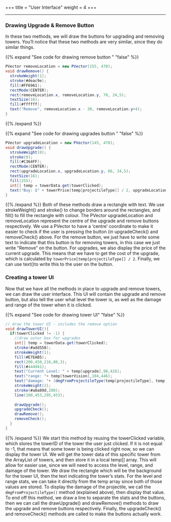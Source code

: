 +++
title = "User Interface"
weight = 4
+++

---

### Drawing Upgrade & Remove Button
In these two methods, we will draw the buttons for upgrading and removing towers. You’ll notice that these two methods are very similar, since they do similar things. 

{{% expand "See code for drawing remove button " "false" %}}
```java
PVector removeLocation = new PVector(255, 470);
void drawRemove() {
  strokeWeight(1);
  stroke(#deac9e);
  fill(#FF6961);
  rectMode(CENTER);
  rect(removeLocation.x, removeLocation.y, 70, 24,5); 
  textSize(16);
  fill(#ffffff);
  text("Remove", removeLocation.x - 30, removeLocation.y+4);
}
```
{{% /expand %}}
 
{{% expand "See code for drawing upgrades button " "false" %}}
```java
PVector upgradeLocation = new PVector(145, 470);
void drawUpgrade() {
  strokeWeight(0);
  stroke(0);
  fill(#C364FF);
  rectMode(CENTER);
  rect(upgradeLocation.x, upgradeLocation.y, 86, 24,5); 
  textSize(16);
  fill(255);
  int[] temp = towerData.get(towerClicked);
  text("Buy: $" + towerPrice[temp[projectileType]] / 2, upgradeLocation.x-40, upgradeLocation.y+4);
}
```
{{% /expand %}}
Both of these methods draw a rectangle with text. We use strokeWeight() and stroke() to change borders around the rectangles, and fill() to fill the rectangle with colour. The PVector upgradeLocation and removeLocation represent the centre of the upgrade and remove buttons respectively. We use a PVector to have a ‘centre’ coordinate to make it easier to check if the user is pressing the button (in upgradeCheck() and removeCheck() above. For the remove button, we just have to write some text to indicate that this button is for removing towers, in this case we just write “Remove” on the button. For upgrades, we also display the price of the current upgrade. This means that we have to get the cost of the upgrade, which is calculated by `towerPrice[temp[projectileType]] / 2`. Finally, we can use text()to write this to the user on the button.
### Creating a tower UI
Now that we have all the methods in place to upgrade and remove towers, we can draw the user interface. This UI will contain the upgrade and remove button, but also tell the user what level the tower is, as well as the damage and range of the tower when it is clicked.

{{% expand "See code for drawing tower UI" "false" %}}
```java
// draw the tower UI - includes the remove option
void drawTowerUI(){
  if(towerClicked != -1) {
    //draw outer box for upgrades
    int[] temp = towerData.get(towerClicked);
    stroke(#add558);
    strokeWeight(1);
    fill(#E7EAB5);
    rect(200,450,216,80,3);
    fill(#444941);
    text("Current Level: " + temp[upgrade],98,426);
    text("range: "+ temp[towerVision],104,446);
    text("damage: "+ (dmgFromProjectileType(temp[projectileType], temp)),204,446);
    strokeWeight(2);
    stroke(#a8a89d,200);
    line(100,453,295,453);
    
    drawUpgrade();
    upgradeCheck();
    drawRemove();
    removeCheck();
  }
}
```
{{% /expand %}}
We start this method by reusing the towerClicked variable, which stores the towerID of the tower the user just clicked. If it is not equal to -1, that means that some tower is being clicked right now, so we can display the tower UI. We will get the tower data of this specific tower from the ArrayList of towers, and then store it in a local temp[] array. This will allow for easier use, since we will need to access the level, range, and damage of the tower. We draw the rectangle which will be the background for the tower UI, then the text indicating the tower’s stats. For the level and range stats, we can take it directly from the temp array since both of those values are stored. To display the damage of the projectile, we call the `dmgFromProjectileType()` method (explained above), then display that value. To end off this method, we draw a line to separate the stats and the buttons, then we can call the drawUpgrade() and drawRemove() methods to draw the upgrade and remove buttons respectively. Finally, the upgradeCheck() and removeCheck() methods are called to make the buttons actually work.
